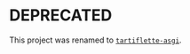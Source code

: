 # DEPRECATED

This project was renamed to [`tartiflette-asgi`](https://github.com/tartiflette/tartiflette-asgi).
